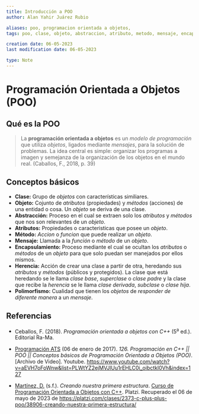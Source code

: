 ```yaml
---
title: Introducción a POO
author: Alan Yahir Juárez Rubio

aliases: poo, programacion orientada a objetos, 
tags: poo, clase, objeto, abstraccion, atributo, metodo, mensaje, encapsulamiento, herencia, polimorfismo

creation date: 06-05-2023
last modification date: 06-05-2023

type: Note
---
```


# Programación Orientada a Objetos (POO)

## Qué es la POO

> La **programación orientada a objetos** es un _modelo de programación_ que utiliza _objetos_, ligados mediante _mensajes_, para la solución de problemas. La idea central es simple: organizar los programas a imagen y semejanza de la organización de los objetos en el mundo real. (Caballos, F., 2018, p. 39)

## Conceptos básicos

- **Clase:** Grupo de _objetos_ con características similiares.
- **Objeto:** Cojunto de _atributos_ (propiedades) y _métodos_ (acciones) de una entidad o cosa. Un _objeto_ se deriva de una clase.
- **Abstracción:** Proceso en el cual se extraen solo los _atributos_ y _métodos_ que nos son relevantes de un _objeto_.
- **Atributos:** Propiedades o caracteristicas que posee un _objeto_.
- **Método:** _Accion_ o _funcion_ que puede realizar un _objeto_.
- **Mensaje:** Llamada a la _función_ o _método_ de un _objeto_.
- **Encapsulamiento:** Proceso mediante el cual se ocultan los _atributos_ o _métodos_ de un _objeto_ para que solo puedan ser manejados por ellos mismos.
- **Herencia:** Acción de crear una clase a partir de otra, heredando sus _atributos_ y _métodos_ (públicos y protegidos). La clase que está heredando se le llama _clase base_, _superclase_ o _clase padre_ y la clase que recibe la _herencia_ se le llama _clase derivada_, _subclase_ o _clase hija_.
- **Polimorfismo:** Cualidad que tienen los _objetos_ de _responder de diferente manera_ a un _mensaje_.

<div style="page-break-after: always;"></div>

## Referencias

- Ceballos, F. (2018). _Programación orientada a objetos con C++_ (5<sup>a</sup> ed.). Editorial Ra-Ma.

- [Programación ATS](https://www.youtube.com/@ProgramacionATS) (06 de enero de 2017). _126. Programación en C++ || POO || Conceptos básicos de Programación Orientada a Objetos (POO)_. [Archivo de Video]. Youtube. https://www.youtube.com/watch?v=aEVH7oFoWnw&list=PLWtYZ2ejMVJlUu1rEHLC0i_oibctkl0Vh&index=127

- [Martínez, D.](https://platzi.com/profesores/diananerd/) (s.f.). _Creando nuestra primera estructura_. [Curso de Programación Orientada a Objetos con C++](https://platzi.com/cursos/c-plus-plus-poo/). Platzi. Recuperado el 06 de mayo de 2023 de https://platzi.com/clases/2373-c-plus-plus-poo/38906-creando-nuestra-primera-estructura/